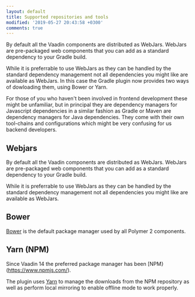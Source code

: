 ```yaml
---
layout: default
title: Supported repositories and tools
modified: '2019-05-27 20:43:58 +0300'
comments: true
---
```


By default all the Vaadin components are distributed as WebJars. WebJars are pre-packaged web components that 
you can add as a standard dependency to your Gradle build.

While it is preferrable to use WebJars as they can be handled by the standard dependency management not all 
dependencies you might like are available as WebJars. In this case the Gradle plugin now provides two ways of 
dowloading them, using Bower or Yarn. 

For those of you who haven't been involved in frontend development these might be unfamiliar, but in principal 
they are dependency managers for Javascript dependencies in a similar fashion as Gradle or Maven are dependency 
managers for Java dependencies. They come with their own tool-chains and configurations which might be very 
confusing for us backend developers.

## Webjars

By default all the Vaadin components are distributed as WebJars. WebJars are pre-packaged web components that 
you can add as a standard dependency to your Gradle build.

While it is preferrable to use WebJars as they can be handled by the standard dependency management not all 
dependencies you might like are available as WebJars.

## Bower

[Bower](https://bower.io) is the default package manager used by all Polymer 2 components. 


## Yarn (NPM)

Since Vaadin 14 the preferred package manager has been [NPM}(https://www.npmjs.com/). 

The plugin uses [Yarn](https://yarnpkg.com/en/) to manage the downloads from the NPM repository as well as perform 
local mirroring to enable offline mode to work properly.